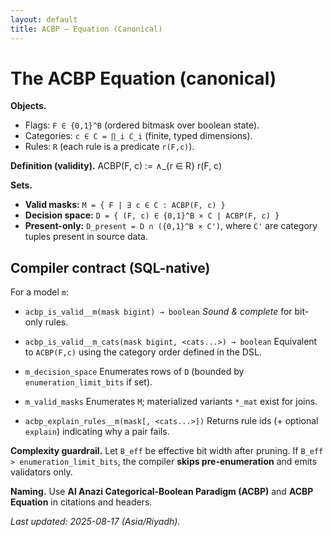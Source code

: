 ```yaml
---
layout: default
title: ACBP — Equation (Canonical)
---
```


# The ACBP Equation (canonical)

**Objects.**
- Flags: `F ∈ {0,1}^B` (ordered bitmask over boolean state).
- Categories: `c ∈ C = ∏_i C_i` (finite, typed dimensions).
- Rules: `R` (each rule is a predicate `r(F,c)`).

**Definition (validity).**
ACBP(F, c) := ∧_{r ∈ R} r(F, c)

**Sets.**
- **Valid masks:** `M = { F | ∃ c ∈ C : ACBP(F, c) }`
- **Decision space:** `D = { (F, c) ∈ {0,1}^B × C | ACBP(F, c) }`
- **Present-only:** `D_present = D ∩ ({0,1}^B × C')`, where `C'` are category tuples present in source data.

## Compiler contract (SQL-native)
For a model `m`:

- `acbp_is_valid__m(mask bigint) → boolean`
  *Sound & complete* for bit-only rules.

- `acbp_is_valid__m_cats(mask bigint, <cats...>) → boolean`
  Equivalent to `ACBP(F,c)` using the category order defined in the DSL.

- `m_decision_space`
  Enumerates rows of `D` (bounded by `enumeration_limit_bits` if set).

- `m_valid_masks`
  Enumerates `M`; materialized variants `*_mat` exist for joins.

- `acbp_explain_rules__m(mask[, <cats...>])`
  Returns rule ids (+ optional `explain`) indicating why a pair fails.

**Complexity guardrail.**
Let `B_eff` be effective bit width after pruning. If `B_eff > enumeration_limit_bits`, the compiler **skips pre-enumeration** and emits validators only.

**Naming.**
Use **Al Anazi Categorical-Boolean Paradigm (ACBP)** and **ACBP Equation** in citations and headers.

_Last updated: 2025-08-17 (Asia/Riyadh)._
